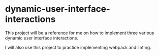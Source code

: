 # dynamic-user-interface-interactions

This project will be a reference for me on how to implement three various dynamic user interface interactions.

I will also use this project to practice implementing webpack and linting.